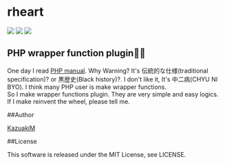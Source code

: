 rheart
===

[![](https://img.shields.io/travis/KazuakiM/rheart.svg)](https://travis-ci.org/KazuakiM/rheart)
[![](https://img.shields.io/github/issues/KazuakiM/rheart.svg)](https://github.com/KazuakiM/rheart/issues)
[![](https://img.shields.io/badge/license-MIT-blue.svg)](LICENSE)

## PHP wrapper function plugin:gem::sparkles:

One day I read [PHP manual](https://secure.php.net/manual/). Why Warning? It's 伝統的な仕様(traditional specification)? or 黒歴史(Black history)?. I don't like it, It's 中二病(CHYU NI BYO). I think many PHP user is make wrapper functions.  
So I make wrapper functions plugin. They are very simple and easy logics. If I make reinvent the wheel, please tell me.

##Author

[KazuakiM](https://github.com/KazuakiM/)

##License

This software is released under the MIT License, see LICENSE.

